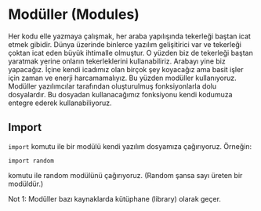 # Modüller (Modules)
Her kodu elle yazmaya çalışmak, her araba yapılışında tekerleği baştan icat etmek gibidir. Dünya üzerinde binlerce yazılım gelişitirici var ve tekerleği çoktan icat eden büyük ihtimalle olmuştur. O yüzden biz de tekerleği baştan yaratmak yerine onların tekerleklerini kullanabiliriz. Arabayı yine biz yapacağız. İçine kendi icadımız olan birçok şey koyacağız ama basit işler için zaman ve enerji harcamamalıyız. Bu yüzden modüller kullanıyoruz. Modüller yazılımcılar tarafından oluşturulmuş fonksiyonlarla dolu dosyalardır. Bu dosyadan kullanacağımız fonksiyonu kendi kodumuza entegre ederek kullanabiliyoruz.

## Import
`import` komutu ile bir modülü kendi yazılım dosyamıza çağırıyoruz. Örneğin:

`import random`

komutu ile random modülünü çağırıyoruz. (Random şansa sayı üreten bir modüldür.)








Not 1: Modüller bazı kaynaklarda kütüphane (library) olarak geçer.
